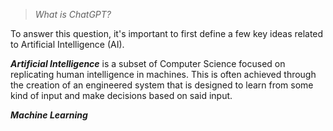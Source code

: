 > *What is ChatGPT?*

To answer this question, it's important to first define a few key ideas related to Artificial Intelligence (AI).

***Artificial Intelligence*** is a subset of Computer Science focused on replicating human intelligence in machines. This is often achieved through the creation of an engineered system that is designed to learn from some kind of input and make decisions based on said input. 

***Machine Learning*** 